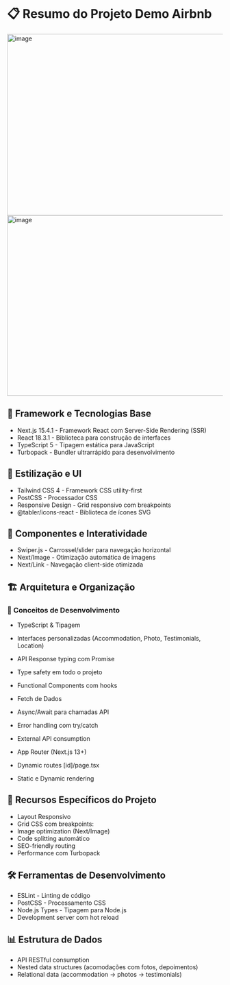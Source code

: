 # 📋 Resumo do Projeto Demo Airbnb
<img width="784" height="423" alt="image" src="https://github.com/user-attachments/assets/ceb49b37-9e35-46cc-9637-876d92391394" />
<img width="787" height="421" alt="image" src="https://github.com/user-attachments/assets/626a810d-a74c-4acc-82b9-2d3268541a3b" />



## 🚀 Framework e Tecnologias Base
- Next.js 15.4.1 - Framework React com Server-Side Rendering (SSR)
- React 18.3.1 - Biblioteca para construção de interfaces
- TypeScript 5 - Tipagem estática para JavaScript
- Turbopack - Bundler ultrarrápido para desenvolvimento
## 🎨 Estilização e UI
- Tailwind CSS 4 - Framework CSS utility-first
- PostCSS - Processador CSS
- Responsive Design - Grid responsivo com breakpoints
- @tabler/icons-react - Biblioteca de ícones SVG
## 📱 Componentes e Interatividade
- Swiper.js - Carrossel/slider para navegação horizontal
- Next/Image - Otimização automática de imagens
- Next/Link - Navegação client-side otimizada
## 🏗️ Arquitetura e Organização

### 🔧 Conceitos de Desenvolvimento
- TypeScript & Tipagem
- Interfaces personalizadas (Accommodation, Photo, Testimonials, Location)
- API Response typing com Promise<AirbnbApi>
- Type safety em todo o projeto
- Functional Components com hooks
- Fetch de Dados
- Async/Await para chamadas API
- Error handling com try/catch
- External API consumption

- App Router (Next.js 13+)
- Dynamic routes [id]/page.tsx
- Static e Dynamic rendering

## 🎯 Recursos Específicos do Projeto
- Layout Responsivo
- Grid CSS com breakpoints:
- Image optimization (Next/Image)
- Code splitting automático
- SEO-friendly routing
- Performance com Turbopack

## 🛠️ Ferramentas de Desenvolvimento
- ESLint - Linting de código
- PostCSS - Processamento CSS
- Node.js Types - Tipagem para Node.js
- Development server com hot reload
## 📊 Estrutura de Dados
- API RESTful consumption
- Nested data structures (acomodações com fotos, depoimentos)
- Relational data (accommodation → photos → testimonials)

